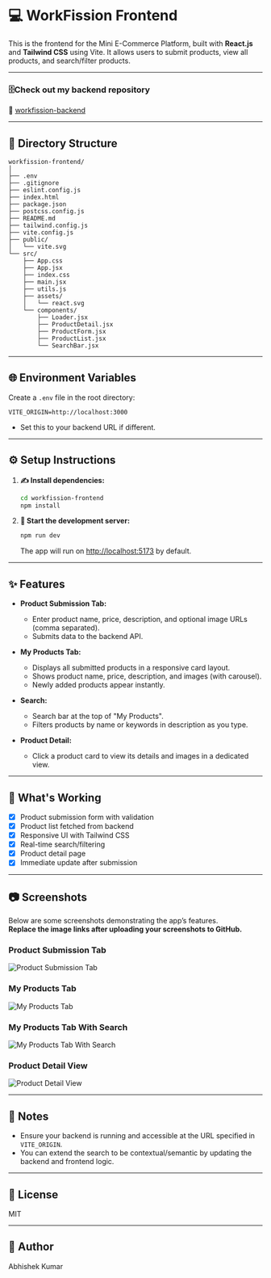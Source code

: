 # 💻 WorkFission Frontend

This is the frontend for the Mini E-Commerce Platform, built with **React.js** and **Tailwind CSS** using Vite. It allows users to submit products, view all products, and search/filter products.

---

### 🗄️Check out my backend repository
🔗 [workfission-backend](https://github.com/Abhishekkumar021/Work-Fission-Backend)

---

## 📁 Directory Structure

```
workfission-frontend/
│
├── .env
├── .gitignore
├── eslint.config.js
├── index.html
├── package.json
├── postcss.config.js
├── README.md
├── tailwind.config.js
├── vite.config.js
├── public/
│   └── vite.svg
└── src/
    ├── App.css
    ├── App.jsx
    ├── index.css
    ├── main.jsx
    ├── utils.js
    ├── assets/
    │   └── react.svg
    └── components/
        ├── Loader.jsx
        ├── ProductDetail.jsx
        ├── ProductForm.jsx
        ├── ProductList.jsx
        └── SearchBar.jsx
```

---

## 🌐 Environment Variables

Create a `.env` file in the root directory:

```
VITE_ORIGIN=http://localhost:3000
```
- Set this to your backend URL if different.

---

## ⚙️ Setup Instructions

1. **✍️ Install dependencies:**
   ```sh
   cd workfission-frontend
   npm install
   ```

2. **🚀 Start the development server:**
   ```sh
   npm run dev
   ```
   The app will run on [http://localhost:5173](http://localhost:5173) by default.

---

## ✨ Features

- **Product Submission Tab:**  
  - Enter product name, price, description, and optional image URLs (comma separated).
  - Submits data to the backend API.

- **My Products Tab:**  
  - Displays all submitted products in a responsive card layout.
  - Shows product name, price, description, and images (with carousel).
  - Newly added products appear instantly.

- **Search:**  
  - Search bar at the top of "My Products".
  - Filters products by name or keywords in description as you type.

- **Product Detail:**  
  - Click a product card to view its details and images in a dedicated view.

---

## 📌 What's Working

- [x] Product submission form with validation
- [x] Product list fetched from backend
- [x] Responsive UI with Tailwind CSS
- [x] Real-time search/filtering
- [x] Product detail page
- [x] Immediate update after submission

---

## 📷 Screenshots

Below are some screenshots demonstrating the app’s features.  
**Replace the image links after uploading your screenshots to GitHub.**

### Product Submission Tab
![Product Submission Tab](https://github.com/Abhishekkumar021/Work-Fission-Frontend/blob/8caea88a34aef45652ff3d9a756e921074836854/src/assets/screenshots/Product%20Submission%20Tab.png)

### My Products Tab
![My Products Tab](https://github.com/Abhishekkumar021/Work-Fission-Frontend/blob/8caea88a34aef45652ff3d9a756e921074836854/src/assets/screenshots/My%20Products%20Tab.png)

### My Products Tab With Search
![My Products Tab With Search](https://github.com/Abhishekkumar021/Work-Fission-Frontend/blob/80d196daebf6cd28cbfd274e45014ef33d08cc5d/src/assets/screenshots/My%20Products%20Tab%20With%20Search.png)

### Product Detail View
![Product Detail View](https://github.com/Abhishekkumar021/Work-Fission-Frontend/blob/8caea88a34aef45652ff3d9a756e921074836854/src/assets/screenshots/Product%20Detail%20View.png)

---

## 📝 Notes

- Ensure your backend is running and accessible at the URL specified in `VITE_ORIGIN`.
- You can extend the search to be contextual/semantic by updating the backend and frontend logic.

---

## 📍 License

MIT

---

## 📍 Author

Abhishek Kumar
